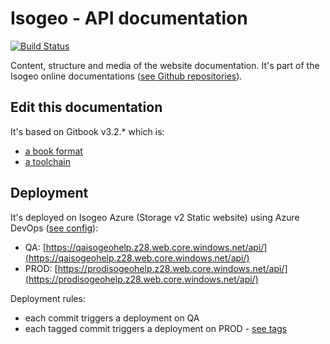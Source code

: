 # Isogeo - API documentation

[![Build Status](https://dev.azure.com/isogeo/Documentations/_apis/build/status/isogeo.doc-api?branchName=master)](https://dev.azure.com/isogeo/Documentations/_build/latest?definitionId=34&branchName=master)

Content, structure and media of the website documentation. It's part of the Isogeo online documentations \([see Github repositories](https://github.com/search?q=topic%3Adocumentation+org%3Aisogeo&type=Repositories)\).

## Edit this documentation

It's based on Gitbook v3.2.\* which is:

* [a book format](https://github.com/GitbookIO/gitbook)
* [a toolchain](https://toolchain.gitbook.com/)

## Deployment

It's deployed on Isogeo Azure \(Storage v2 Static website\) using Azure DevOps \([see config](https://github.com/isogeo/doc-api/blob/master/azure-pipelines.yml)\):

* QA: [https://qaisogeohelp.z28.web.core.windows.net/api/](https://qaisogeohelp.z28.web.core.windows.net/api/)
* PROD: [https://prodisogeohelp.z28.web.core.windows.net/api/](https://prodisogeohelp.z28.web.core.windows.net/api/)

Deployment rules:

* each commit triggers a deployment on QA
* each tagged commit triggers a deployment on PROD - [see tags](https://github.com/isogeo/doc-api/tags)
